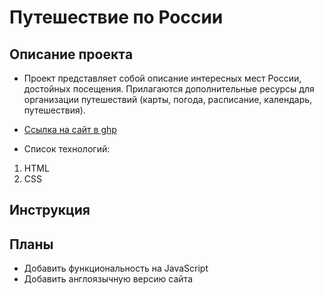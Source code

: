 # **Путешествие по России**

## **Описание проектa**

- Проект представляет собой описание интересных мест России, достойных посещения. Прилагаются дополнительные ресурсы для организации путешествий (карты, погода, расписание, календарь, путешествия).
- [Ссылка на сайт в ghp](https://yuliya143.github.io/...)

- Список технологий:

1. HTML
2. CSS

## **Инструкция**

## **Планы**

- Добавить функциональность на JavaScript
- Добавить англоязычную версию сайта
